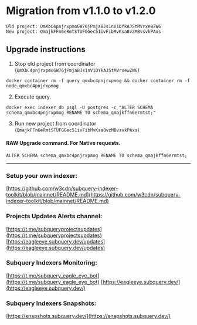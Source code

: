 # Migration from v1.1.0 to v1.2.0
```
Old project: QmXbC4pnjrxpmoGW76jPmjaBJs1nV1DYkAJStMVrxewZW6
New project: QmajkFFn6eRmtSTUFGGec51ivFibMvKsa8vzMBvsvkPAxs
```


## Upgrade instructions
 1) Stop old project from coordinator (`QmXbC4pnjrxpmoGW76jPmjaBJs1nV1DYkAJStMVrxewZW6`)

```
docker container rm -f query_qmxbc4pnjrxpmog && docker container rm -f node_qmxbc4pnjrxpmog
```

 2) Execute query.

```
docker exec indexer_db psql -U postgres -c "ALTER SCHEMA schema_qmxbc4pnjrxpmog RENAME TO schema_qmajkffn6ermtst;"

```

 3) Run new project from coordinator (`QmajkFFn6eRmtSTUFGGec51ivFibMvKsa8vzMBvsvkPAxs`)

#### RAW Upgrade command. For Native requests.
`ALTER SCHEMA schema_qmxbc4pnjrxpmog RENAME TO schema_qmajkffn6ermtst;`


___
### Setup your own indexer:

[https://github.com/w3cdn/subquery-indexer-toolkit/blob/mainnet/README.md](https://github.com/w3cdn/subquery-indexer-toolkit/blob/mainnet/README.md)

### Projects Updates Alerts channel:

[https://t.me/subqueryprojectsupdates](https://t.me/subqueryprojectsupdates) [https://eagleeye.subquery.dev/updates](https://eagleeye.subquery.dev/updates)

### Subquery Indexers Monitoring:

[https://t.me/subquery_eagle_eye_bot](https://t.me/subquery_eagle_eye_bot) [https://eagleeye.subquery.dev/](https://eagleeye.subquery.dev/)


### Subquery Indexers Snapshots:

[https://snapshots.subquery.dev/](https://snapshots.subquery.dev/)
